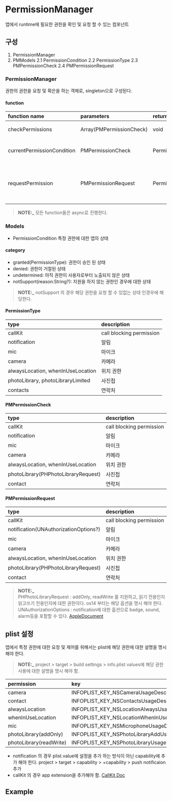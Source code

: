 # PermissionManager

앱에서 runtime에 필요한 권한을 확인 및 요청 할 수 있는 컴포넌트


## 구성

1. PermissionManager
2. PMModels
    2.1 PermissionCondition
    2.2 PermissionType
    2.3 PMPermissionCheck
    2.4 PMPermissionRequest

### PermissionManager

권한의 권한을 요청 및 확은을 하는 객체로, singleton으로 구성된다.

#### function
| function name | parameters | return | description |
| :--- | :--- | :--- | :--- | 
| checkPermissions | Array(PMPermissionCheck) | void | 권한들의 상태를 체크 | 
| currentPermissionCondition | PMPermissionCheck | PermissionCondition | 특정 권한에 대한 상태를 체크  |
| requestPermission | PMPermissionRequest | PermissionCondition | 특정 권한에 대한 동의요청 팝업을 system에 요청 |

> **NOTE:_** 모든 function들은 async로 진행한다.

### Models
- PermissionCondition
특정 권한에 대한 앱의 상태

#### category
 - granted(PermissionType): 권한이 승인 된 상태
 - denied: 권한이 거절된 상태 
 - undetermined: 아직 권한이 사용자로부터 노출되지 않은 상태
 - notSupport(reason:String?): 지원을 하지 않는 권한인 경우에 대한 상태
 
> **NOTE:_** notSupport 의 경우 해당 권한을 요청 할 수 있없는 상태 인경우에 해당한다.  

#### PermissionType

| type | description |
| :--- | :--- |
| callKit | call blocking permission | 
| notification | 알림 |
| mic | 마이크 |
| camera | 카메라 |
| alwaysLocation, whenInUseLocation | 위치 권한 |
| photoLibrary, photoLibraryLimited | 사진첩 |
| contacts | 연락처 | 


#### PMPermissionCheck

| type | description |
| :--- | :--- |
| callKit | call blocking permission | 
| notification | 알림 |
| mic | 마이크 |
| camera | 카메라 |
| alwaysLocation, whenInUseLocation | 위치 권한 |
| photoLibrary(PHPhotoLibraryRequest) | 사진첩 |
| contact | 연락처 | 




#### PMPermissionRequest

| type | description |
| :--- | :--- |
| callKit | call blocking permission | 
| notification(UNAuthorizationOptions?) | 알림 |
| mic | 마이크 |
| camera | 카메라 |
| alwaysLocation, whenInUseLocation | 위치 권한 |
| photoLibrary(PHPhotoLibraryRequest) | 사진첩 |
| contact | 연락처 | 

> **NOTE:_**  
 PHPhotoLibraryRequest :  addOnly, readWrite 를 지원하고, 읽기 전용인지 읽고쓰기 전용인지에 대한 권한이다.
 os14 부터는 해당 옵션을 명시 해야 한다. 
 UNAuthorizationOptions : notification에 대한 옵션으로 badge, sound, alarm등을 포함할 수 있다. [AppleDocument](https://developer.apple.com/documentation/usernotifications/unauthorizationoptions)
 
## plist 설정

앱에서 특정 권한에 대한 요청 및 제어를 위해서는 plist에 해당 권한에 대한 설명을 명시해야 한다.
> **NOTE:_** project > target > build settings > info.plist values에 해당 권한 사용에 대한 설명을 명시 해야 함.

| permission | key |
| :--- | :--- |
| camera | INFOPLIST_KEY_NSCameraUsageDescription |
| contact | INFOPLIST_KEY_NSContactsUsageDescription |
| alwaysLocation | INFOPLIST_KEY_NSLocationAlwaysUsageDescription | 
| whenInUseLocation | INFOPLIST_KEY_NSLocationWhenInUseUsageDescription |
| mic | INFOPLIST_KEY_NSMicrophoneUsageDescription |
| photoLibrary(addOnly) | INFOPLIST_KEY_NSPhotoLibraryAddUsageDescription |
| photoLibrary(readWrite) | INFOPLIST_KEY_NSPhotoLibraryUsageDescription |

* notification 의 경우 plist.value에 설정을 추가 하는 방식이 아닌 capability에 추가 해야 한다.
project > target > capability > +capability > push notificaion 추가
* callKit 의 경우 app extension을 추가해야 함. [CallKit Doc](https://developer.apple.com/documentation/callkit/)

## Example

``` Swift


```
